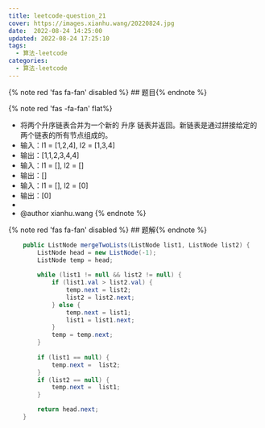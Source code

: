 ```yaml
---
title: leetcode-question_21
cover: https://images.xianhu.wang/20220824.jpg
date:  2022-08-24 14:25:00
updated: 2022-08-24 17:25:10
tags:
  - 算法-leetcode
categories:
  - 算法-leetcode
---
```


{% note red 'fas fa-fan' disabled %} ## 题目{% endnote %}

{% note red  'fas -fa-fan' flat%} 
 * 将两个升序链表合并为一个新的 升序 链表并返回。新链表是通过拼接给定的两个链表的所有节点组成的。
 * 输入：l1 = [1,2,4], l2 = [1,3,4]
 * 输出：[1,1,2,3,4,4]
 * 输入：l1 = [], l2 = []
 * 输出：[]
 * 输入：l1 = [], l2 = [0]
 * 输出：[0]
 *
 * @author xianhu.wang
{% endnote %}

{% note red 'fas fa-fan' disabled %} ## 题解{% endnote %}

```java
    public ListNode mergeTwoLists(ListNode list1, ListNode list2) {
        ListNode head = new ListNode(-1);
        ListNode temp = head;
      
        while (list1 != null && list2 != null) {
            if (list1.val > list2.val) {
                temp.next = list2;
                list2 = list2.next;
            } else {
                temp.next = list1;
                list1 = list1.next;
            }
            temp = temp.next;
        }
        
        if (list1 == null) {
            temp.next =  list2;
        }
        if (list2 == null) {
            temp.next =  list1;
        }

        return head.next;
    }
```

